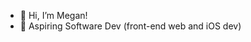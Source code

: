- 👋 Hi, I’m Megan!
- 👀 Aspiring Software Dev (front-end web and iOS dev)
<!--- 💞️ I’m looking to collaborate on anythingggg, mainly those related to my interest fields>


<!---
meganbender/meganbender is a ✨ special ✨ repository because its `README.md` (this file) appears on your GitHub profile.
You can click the Preview link to take a look at your changes.
--->

